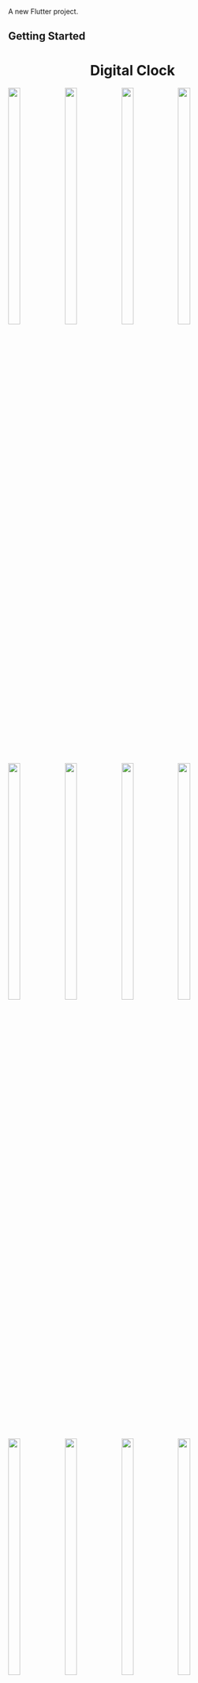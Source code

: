 

A new Flutter project.

## Getting Started

<h1 align="center">Digital Clock</h1>
<p>
 

  <img src="https://github.com/user-attachments/assets/48b50afb-93c3-4d65-8ab5-89b9ae036bf1" width="22%" Height="35%">
  <img src="https://github.com/user-attachments/assets/95812af5-1ece-4af0-a9e7-7488c9c83c66" width="22%" Height="35%">
  <img src="https://github.com/user-attachments/assets/5aec9a3f-cb86-49d2-bd17-2e446beff542" width="22%" Height="35%">
  <img src="https://github.com/user-attachments/assets/1e7097f9-e1fe-4deb-940a-ee49c7e65412" width="22%" Height="35%">
  <img src="https://github.com/user-attachments/assets/8c99a558-b81d-4062-8f7d-ccf9f4bbb32f" width="22%" Height="35%">
  <img src="https://github.com/user-attachments/assets/5f69b186-5f6e-4f6c-8594-eb41041204ce" width="22%" Height="35%">
  <img src="https://github.com/user-attachments/assets/dcf7336c-7823-4489-a35d-757dfcaba49a" width="22%" Height="35%">
  <img src="https://github.com/user-attachments/assets/63d4050b-8343-4a04-aa2b-296e191315fb" width="22%" Height="35%">
  <img src="https://github.com/user-attachments/assets/5ff31fda-a59b-4f74-8c50-185ae6c13f5f" width="22%" Height="35%">
  <img src="https://github.com/user-attachments/assets/926a4e7f-dac6-4d4e-a33c-6f56b2f1a7e0" width="22%" Height="35%">
  <img src="https://github.com/user-attachments/assets/1ac538c1-9cd4-4217-a042-6b7aeaf07673" width="22%" Height="35%">
  <img src="https://github.com/user-attachments/assets/13d57093-612f-4fab-a7dc-91722b3f022f" width="22%" Height="35%">
  <img src="https://github.com/user-attachments/assets/780566ba-b35f-4f6e-ba9a-9b569cac14de" width="22%" Height="35%">
  <img src="https://github.com/user-attachments/assets/94d75b2a-27b7-4f56-9142-afefed225380" width="22%" Height="35%">
  <img src="https://github.com/user-attachments/assets/e6d0c886-0d3e-4235-a21a-1b171e7cb488" width="22%" Height="35%">

  <img src="https://github.com/user-attachments/assets/90131451-7652-46ba-bfef-ce4bdf675cee" width="22%" Height="35%">
  <img src="https://github.com/user-attachments/assets/ac54867d-4b6c-47cb-900c-15829bd13152" width="22%" Height="35%">
  
  </p>



https://github.com/user-attachments/assets/8c88137e-6760-4392-b173-67c9c0111b7e

